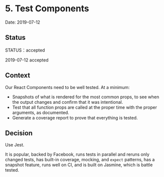 # 5. Test Components

Date: 2019-07-12

## Status

STATUS：accepted

2019-07-12 accepted

## Context

Our React Components need to be well tested. At a minimum:

- Snapshots of what is rendered for the most common props, to see when the output changes and confirm that it was intentional.
- Test that all function props are called at the proper time with the proper arguments, as documented.
- Generate a coverage report to prove that everything is tested.

## Decision

Use Jest.

It is popular, backed by Facebook, runs tests in parallel and reruns only changed tests, has built-in coverage, mocking, and `expect` patterns, has a snapshot feature, runs well on CI, and is built on Jasmine, which is battle tested.
